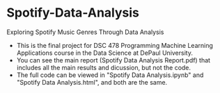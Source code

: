 # Spotify-Data-Analysis
Exploring Spotify Music Genres Through Data Analysis  
- This is the final project for DSC 478 Programming Machine Learning Applications course in the Data Science at DePaul University.  
- You can see the main report (Spotify Data Analysis Report.pdf) that includes all the main results and dicussion, but not the code.  
- The full code can be viewed in "Spotify Data Analysis.ipynb" and "Spotify Data Analysis.html", and both are the same.
